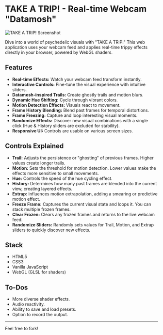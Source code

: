 # TAKE A TRIP! - Real-time Webcam "Datamosh"

![TAKE A TRIP! Screenshot](placeholder.png)

Dive into a world of psychedelic visuals with "TAKE A TRIP!" This web application uses your webcam feed and applies real-time trippy effects directly in your browser, powered by WebGL shaders.

## Features

*   **Real-time Effects:** Watch your webcam feed transform instantly.
*   **Interactive Controls:** Fine-tune the visual experience with intuitive sliders.
*   **Datamosh-inspired Trails:** Create ghostly trails and motion blurs.
*   **Dynamic Hue Shifting:** Cycle through vibrant colors.
*   **Motion Detection Effects:** Visuals react to movement.
*   **Frame History Blending:** Blend past frames for temporal distortions.
*   **Frame Freezing:** Capture and loop interesting visual moments.
*   **Randomize Effects:** Discover new visual combinations with a single click (Hue & History sliders are excluded for stability).
*   **Responsive UI:** Controls are usable on various screen sizes.

## Controls Explained

*   **Trail:** Adjusts the persistence or "ghosting" of previous frames. Higher values create longer trails.
*   **Motion:** Sets the threshold for motion detection. Lower values make the effects more sensitive to small movements.
*   **Hue:** Controls the speed of the hue cycling effect.
*   **History:** Determines how many past frames are blended into the current view, creating layered effects.
*   **Extrap:** Influences motion extrapolation, adding a smearing or predictive motion effect.
*   **Freeze Frame:** Captures the current visual state and loops it. You can stack multiple frozen frames.
*   **Clear Frozen:** Clears any frozen frames and returns to the live webcam feed.
*   **Randomize Sliders:** Randomly sets values for Trail, Motion, and Extrap sliders to quickly discover new effects.

## Stack

*   HTML5
*   CSS3
*   Vanilla JavaScript
*   WebGL (GLSL for shaders)

## To-Dos

*   More diverse shader effects.
*   Audio reactivity.
*   Ability to save and load presets.
*   Option to record the output.

---

Feel free to fork!
